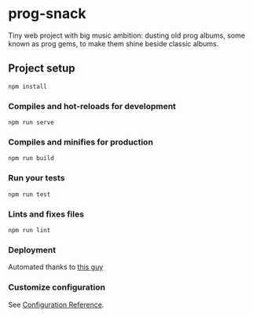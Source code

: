 # prog-snack
Tiny web project with big music ambition: dusting old prog albums, some known as prog gems, to make them shine beside classic albums.

## Project setup
```
npm install
```

### Compiles and hot-reloads for development
```
npm run serve
```

### Compiles and minifies for production
```
npm run build
```

### Run your tests
```
npm run test
```

### Lints and fixes files
```
npm run lint
```

### Deployment
Automated thanks to [this guy](https://dev.to/rolanddoda/deploy-to-github-pages-like-a-pro-with-github-actions-4hdg)

### Customize configuration
See [Configuration Reference](https://cli.vuejs.org/config/).
